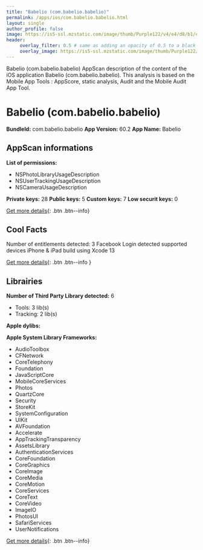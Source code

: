 ```yaml
---
title: "Babelio (com.babelio.babelio)"
permalink: /apps/ios/com.babelio.babelio.html
layout: single
author_profile: false
image: https://is5-ssl.mzstatic.com/image/thumb/Purple122/v4/e4/d8/b1/e4d8b1bd-b4dd-5f15-c76c-c9b15e6302d1/AppIcon-0-0-1x_U007emarketing-0-0-0-7-0-0-sRGB-0-0-0-GLES2_U002c0-512MB-85-220-0-0.png/512x512bb.jpg
header: 
     overlay_filter: 0.5 # same as adding an opacity of 0.5 to a black background
     overlay_image: https://is5-ssl.mzstatic.com/image/thumb/Purple122/v4/e4/d8/b1/e4d8b1bd-b4dd-5f15-c76c-c9b15e6302d1/AppIcon-0-0-1x_U007emarketing-0-0-0-7-0-0-sRGB-0-0-0-GLES2_U002c0-512MB-85-220-0-0.png/512x512bb.jpg
---
```

Babelio (com.babelio.babelio) AppScan description of the content of the iOS application Babelio (com.babelio.babelio). This analysis is based on the Mobile App Tools : AppScore, static analysis, Audit and the Mobile Audit App Tool.

# Babelio (com.babelio.babelio)

**BundleId:** com.babelio.babelio
**App Version:** 60.2
**App Name:** Babelio


## AppScan informations 

**List of permissions:** 
- NSPhotoLibraryUsageDescription
- NSUserTrackingUsageDescription
- NSCameraUsageDescription
  
  
**Private keys:** 28
**Public keys:** 5
**Custom keys:** 7
**Low securit keys:** 0
  
[Get more details](/pricing.html){: .btn .btn--info}

## Cool Facts

Number of entitlements detected: 3
Facebook Login detected
supported devices iPhone & iPad
build using Xcode 13
  
[Get more details](/pricing.html){: .btn .btn--info }

## Librairies 
**Number of Third Party Library detected:** 6
- Tools: 3 lib(s)
- Tracking: 2 lib(s)


**Apple dylibs:**


**Apple System Library Frameworks:**
- AudioToolbox
- CFNetwork
- CoreTelephony
- Foundation
- JavaScriptCore
- MobileCoreServices
- Photos
- QuartzCore
- Security
- StoreKit
- SystemConfiguration
- UIKit
- AVFoundation
- Accelerate
- AppTrackingTransparency
- AssetsLibrary
- AuthenticationServices
- CoreFoundation
- CoreGraphics
- CoreImage
- CoreMedia
- CoreMotion
- CoreServices
- CoreText
- CoreVideo
- ImageIO
- PhotosUI
- SafariServices
- UserNotifications


  
[Get more details](/pricing.html){: .btn .btn--info}

